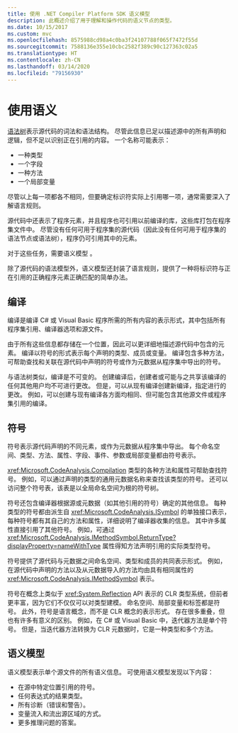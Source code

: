 ```yaml
---
title: 使用 .NET Compiler Platform SDK 语义模型
description: 此概述介绍了用于理解和操作代码的语义节点的类型。
ms.date: 10/15/2017
ms.custom: mvc
ms.openlocfilehash: 8575988cd98a4c0ba3f24107788f065f7472f55d
ms.sourcegitcommit: 7588136e355e10cbc2582f389c90c127363c02a5
ms.translationtype: HT
ms.contentlocale: zh-CN
ms.lasthandoff: 03/14/2020
ms.locfileid: "79156930"
---
```

# <a name="work-with-semantics"></a>使用语义

[语法树](work-with-syntax.md)表示源代码的词法和语法结构。 尽管此信息已足以描述源中的所有声明和逻辑，但不足以识别正在引用的内容。 一个名称可能表示：

- 一种类型
- 一个字段
- 一种方法
- 一个局部变量

尽管以上每一项都各不相同，但要确定标识符实际上引用哪一项，通常需要深入了解语言规则。

源代码中还表示了程序元素，并且程序也可引用以前编译的库，这些库打包在程序集文件中。 尽管没有任何可用于程序集的源代码（因此没有任何可用于程序集的语法节点或语法树），程序仍可引用其中的元素。

对于这些任务，需要语义模型  。

除了源代码的语法模型外，语义模型还封装了语言规则，提供了一种将标识符与正在引用的正确程序元素正确匹配的简单办法。

## <a name="compilation"></a>编译

编译是编译 C# 或 Visual Basic 程序所需的所有内容的表示形式，其中包括所有程序集引用、编译器选项和源文件。

由于所有这些信息都存储在一个位置，因此可以更详细地描述源代码中包含的元素。 编译以符号的形式表示每个声明的类型、成员或变量。 编译包含多种方法，可帮助查找和关联在源代码中声明的符号或作为元数据从程序集中导出的符号。

与语法树类似，编译是不可变的。 创建编译后，创建者或可能与之共享该编译的任何其他用户均不可进行更改。 但是，可以从现有编译创建新编译，指定进行的更改。 例如，可以创建与现有编译各方面均相同、但可能包含其他源文件或程序集引用的编译。

## <a name="symbols"></a>符号

符号表示源代码声明的不同元素，或作为元数据从程序集中导出。 每个命名空间、类型、方法、属性、字段、事件、参数或局部变量都由符号表示。

<xref:Microsoft.CodeAnalysis.Compilation> 类型的各种方法和属性可帮助查找符号。 例如，可以通过声明的类型的通用元数据名称来查找该类型的符号。 还可以访问整个符号表，该表是以全局命名空间为根的符号树。

符号还包含编译器根据源或元数据（如其他引用的符号）确定的其他信息。 每种类型的符号都由派生自 <xref:Microsoft.CodeAnalysis.ISymbol> 的单独接口表示，每种符号都有其自己的方法和属性，详细说明了编译器收集的信息。 其中许多属性直接引用了其他符号。 例如，可通过 <xref:Microsoft.CodeAnalysis.IMethodSymbol.ReturnType?displayProperty=nameWithType> 属性得知方法声明引用的实际类型符号。

符号提供了源代码与元数据之间命名空间、类型和成员的共同表示形式。 例如，在源代码中声明的方法以及从元数据导入的方法均由具有相同属性的 <xref:Microsoft.CodeAnalysis.IMethodSymbol> 表示。

符号在概念上类似于 <xref:System.Reflection> API 表示的 CLR 类型系统，但前者更丰富，因为它们不仅仅可以对类型建模。 命名空间、局部变量和标签都是符号。 此外，符号是语言概念，而不是 CLR 概念的表示形式。 存在很多重叠，但也有许多有意义的区别。 例如，在 C# 或 Visual Basic 中，迭代器方法是单个符号。 但是，当迭代器方法转换为 CLR 元数据时，它是一种类型和多个方法。

## <a name="semantic-model"></a>语义模型

语义模型表示单个源文件的所有语义信息。 可使用语义模型发现以下内容：

- 在源中特定位置引用的符号。
- 任何表达式的结果类型。
- 所有诊断（错误和警告）。
- 变量流入和流出源区域的方式。
- 更多推理问题的答案。
